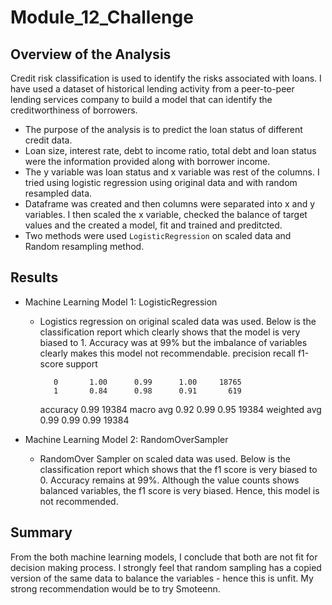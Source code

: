 # Module_12_Challenge

## Overview of the Analysis

Credit risk classification is used to identify the risks associated with loans. I have used a dataset of historical lending activity from a peer-to-peer lending services company to build a model that can identify the creditworthiness of borrowers.

* The purpose of the analysis is to predict the loan status of different credit data.
* Loan size, interest rate, debt to income ratio, total debt and loan status were the information provided along with borrower income.
* The y variable was loan status and x variable was rest of the columns. I tried using logistic regression using original data and with random resampled data.
* Dataframe was created and then columns were separated into x and y variables. I then scaled the x variable, checked the balance of target values and the created a model, fit and trained and preditcted.
* Two methods were used `LogisticRegression` on scaled data and Random resampling method.

## Results

* Machine Learning Model 1: LogisticRegression
  * Logistics regression on original scaled data was used. Below is the classification report which clearly shows that the model is very biased to 1. Accuracy was at 99% but the imbalance of variables clearly makes this model not recommendable.
      precision    recall  f1-score   support

           0       1.00      0.99      1.00     18765
           1       0.84      0.98      0.91       619

    accuracy                           0.99     19384
   macro avg       0.92      0.99      0.95     19384
weighted avg       0.99      0.99      0.99     19384


* Machine Learning Model 2: RandomOverSampler
  * RandomOver Sampler on scaled data was used. Below is the classification report which shows that the f1 score is very biased to 0. Accuracy remains at 99%. Although the value counts shows balanced variables, the f1 score is very biased. Hence, this model is not recommended.

## Summary

From the both machine learning models, I conclude that both are not fit for decision making process. I strongly feel that random sampling has a copied version of the same data to balance the variables - hence this is unfit.
My strong recommendation would be to try Smoteenn.


